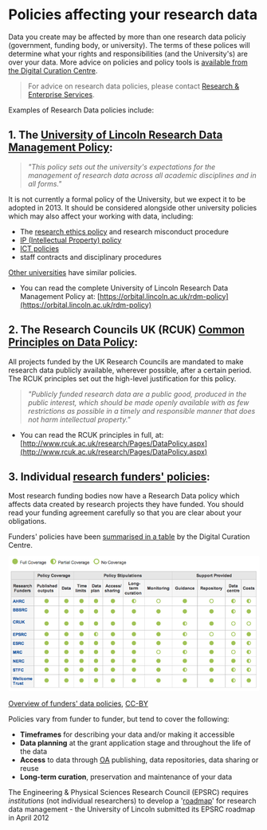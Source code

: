 # Policies affecting your research data

Data you create may be affected by more than one research data policiy (government, funding body, or university). The terms of these polices will determine what your rights and responsibilities (and the University's) are over your data. More advice on policies and policy tools is [available from the Digital Curation Centre](http://www.dcc.ac.uk/resources/policy-and-legal/policy-tools-and-guidance/policy-tools-and-guidance).

> For advice on research data policies, please contact [Research & Enterprise Services](http://research.blogs.lincoln.ac.uk/).

Examples of Research Data policies include:

## 1. The [University of Lincoln Research Data Management Policy](https://orbital.lincoln.ac.uk/rdm-policy):

> *"This policy sets out the university's expectations for the management of research data across all academic disciplines and in all forms."*
	
It is not currently a formal policy of the University, but we expect it to be adopted in 2013. It should be considered alongside other university policies which may also affect your working with data, including:

* The [research ethics policy](https://portal.lincoln.ac.uk/C11/C8/ResearchEthicsPolicy/default.aspx) and research misconduct procedure
* [IP (Intellectual Property) policy](https://portal.lincoln.ac.uk/C1/C1/IP/default.aspx)
* [ICT policies](https://portal.lincoln.ac.uk/C2/C5/ICTPolicies/default.aspx)
* staff contracts and disciplinary procedures

[Other universities](http://www.dcc.ac.uk/resources/policy-and-legal/institutional-data-policies/uk-institutional-data-policies) have similar policies.
	
* You can read the complete University of Lincoln Research Data Management Policy at: [https://orbital.lincoln.ac.uk/rdm-policy](https://orbital.lincoln.ac.uk/rdm-policy)

## 2. The Research Councils UK (RCUK) [Common Principles on Data Policy](http://www.rcuk.ac.uk/research/Pages/DataPolicy.aspx):

All projects funded by the UK Research Councils are mandated to make research data publicly available, wherever possible, after a certain period. The RCUK principles set out the high-level justification for this policy.

> *"Publicly funded research data are a public good, produced in the public interest, which should be made openly available with as few restrictions as possible in a timely and responsible manner that does not harm intellectual property."*
	
* You can read the RCUK principles in full, at: [http://www.rcuk.ac.uk/research/Pages/DataPolicy.aspx](http://www.rcuk.ac.uk/research/Pages/DataPolicy.aspx)

## 3. Individual [research funders' policies](http://www.dcc.ac.uk/resources/policy-and-legal/overview-funders-data-policies):

Most research funding bodies now have a Research Data policy which affects data created by research projects they have funded. You should read your funding agreement carefully so that you are clear about your obligations.
	
Funders' policies have been [summarised in a table](http://www.dcc.ac.uk/resources/policy-and-legal/overview-funders-data-policies) by the Digital Curation Centre.

![Overview of funders' data policies](https://github.com/unilincoln/RDM/blob/master/images/dcc_funders_table.png?raw=true)

[Overview of funders' data policies](http://www.dcc.ac.uk/resources/policy-and-legal/overview-funders-data-policies), [CC-BY](http://creativecommons.org/licenses/by/2.5/scotland/)
	
Policies vary from funder to funder, but tend to cover the following:

* **Timeframes** for describing your data and/or making it accessible
* **Data planning** at the grant application stage and throughout the life of the data
* **Access** to data through [OA](http://en.wikipedia.org/wiki/Open_access) publishing, data repositories, data sharing or reuse
* **Long-term curation**, preservation and maintenance of your data
	
The Engineering & Physical Sciences Research Council (EPSRC) requires *institutions* (not individual researchers) to develop a '[roadmap](http://www.epsrc.ac.uk/about/standards/researchdata/Pages/policyframework.aspx)' for research data management - the University of Lincoln submitted its EPSRC roadmap in April 2012
